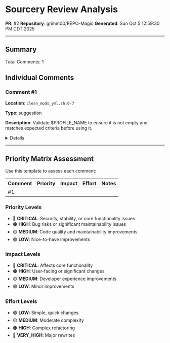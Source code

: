# Sourcery Review Analysis
**PR**: #2
**Repository**: grimm00/REPO-Magic
**Generated**: Sun Oct  5 12:59:30 PM CDT 2025

---

## Summary

Total Comments: 1

## Individual Comments

### Comment #1

**Location**: `clean_mods_yml.sh:6-7`

**Type**: suggestion

**Description**: Validate $PROFILE_NAME to ensure it is not empty and matches expected criteria before using it.

<details>
<summary>Details</summary>

<b>Code Context</b>

<pre><code>
+PROFILE_NAME=${1:-Default}
+MODS_YML=&quot;/home/deck/.config/r2modmanPlus-local/REPO/profiles/${PROFILE_NAME}/mods.yml&quot;
</code></pre>

<b>Issue</b>

**suggestion:** Directly using $1 for PROFILE_NAME may lead to unexpected results if arguments are not validated.

<b>Suggestion</b>

<pre><code>
PROFILE_NAME=${1:-Default}

# Validate PROFILE_NAME: not empty and only allow alphanumeric, underscore, hyphen
if [[ -z &quot;$PROFILE_NAME&quot; ]]; then
    echo &quot;Error: PROFILE_NAME is empty. Please provide a valid profile name.&quot;
    exit 1
fi

if ! [[ &quot;$PROFILE_NAME&quot; =~ ^[A-Za-z0-9_-]+$ ]]; then
    echo &quot;Error: PROFILE_NAME &#x27;$PROFILE_NAME&#x27; contains invalid characters. Only letters, numbers, underscores, and hyphens are allowed.&quot;
    exit 1
fi

MODS_YML=&quot;/home/deck/.config/r2modmanPlus-local/REPO/profiles/${PROFILE_NAME}/mods.yml&quot;
</code></pre>

</details>

---

## Priority Matrix Assessment

Use this template to assess each comment:

| Comment | Priority | Impact | Effort | Notes |
|---------|----------|--------|--------|-------|
| #1 | | | | |

### Priority Levels
- 🔴 **CRITICAL**: Security, stability, or core functionality issues
- 🟠 **HIGH**: Bug risks or significant maintainability issues
- 🟡 **MEDIUM**: Code quality and maintainability improvements
- 🟢 **LOW**: Nice-to-have improvements

### Impact Levels
- 🔴 **CRITICAL**: Affects core functionality
- 🟠 **HIGH**: User-facing or significant changes
- 🟡 **MEDIUM**: Developer experience improvements
- 🟢 **LOW**: Minor improvements

### Effort Levels
- 🟢 **LOW**: Simple, quick changes
- 🟡 **MEDIUM**: Moderate complexity
- 🟠 **HIGH**: Complex refactoring
- 🔴 **VERY_HIGH**: Major rewrites


